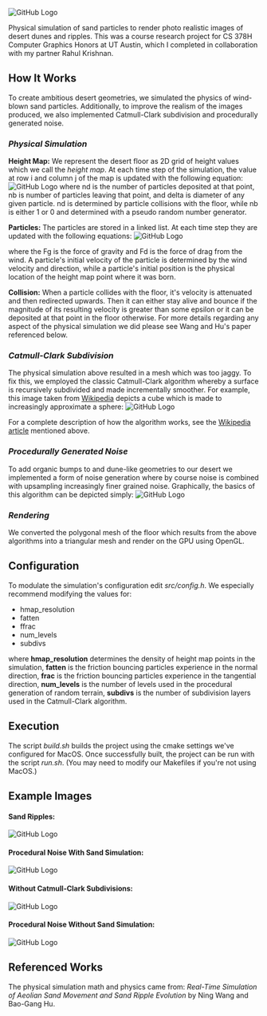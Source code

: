 
![GitHub Logo](/images/title.png)

Physical simulation of sand particles to render photo realistic images of desert dunes and ripples. This was a course research project for CS 378H Computer Graphics Honors at UT Austin, which I completed in collaboration with my partner Rahul Krishnan.

## How It Works
To create ambitious desert geometries, we simulated the physics of wind-blown sand particles. Additionally, to improve the realism of the images produced, we also implemented Catmull-Clark subdivision and procedurally generated noise.

### *Physical Simulation*
**Height Map:**
We represent the desert floor as 2D grid of height values which we call the *height map*.
At each time step of the simulation, the value at row i and column j of the map is updated with the following equation:
![GitHub Logo](/images/hmap.png)
where nd is the number of particles deposited at that point, nb is number of particles leaving that point, and delta is diameter of any given particle. 
nd is determined by particle collisions with the floor, while nb is either 1 or 0 and determined with a pseudo random number generator.

**Particles:**
The particles are stored in a linked list. At each time step they are updated with the following equations:
![GitHub Logo](/images/particle.png)

where the Fg is the force of gravity and Fd is the force of drag from the wind.
A particle's initial velocity of the particle is determined by the wind velocity and direction, while a particle's initial position is the physical location of the height map point where it was born.

**Collision:**
When a particle collides with the floor, it's velocity is attenuated and then redirected upwards.
Then it can either stay alive and bounce if the magnitude of its resulting velocity is greater than some epsilon or it can be deposited at that point in the floor otherwise.
For more details regarding any aspect of the physical simulation we did please see Wang and Hu's paper referenced below.

### *Catmull-Clark Subdivision*
The physical simulation above resulted in a mesh which was too jaggy. To fix this, we employed the classic Catmull-Clark algorithm whereby a surface is recursively subdivided and made incrementally smoother. For example, this image taken from [Wikipedia](https://en.wikipedia.org/wiki/Catmull%E2%80%93Clark_subdivision_surface) depicts a cube which is made to increasingly approximate a sphere:
![GitHub Logo](/images/cat-clark.png)

For a complete description of how the algorithm works, see the [Wikipedia article](https://en.wikipedia.org/wiki/Catmull%E2%80%93Clark_subdivision_surface) mentioned above.

### *Procedurally Generated Noise*
To add organic bumps to and dune-like geometries to our desert we implemented a form of noise generation where by course noise is combined with upsampling increasingly finer grained noise. Graphically, the basics of this algorithm can be depicted simply:
![GitHub Logo](/images/noise.png)

### *Rendering*
We converted the polygonal mesh of the floor which results from the above algorithms into a triangular mesh and render on the GPU using OpenGL.

## Configuration
To modulate the simulation's configuration edit *src/config.h*. We especially recommend modifying the values for:
* hmap_resolution
* fatten
* ffrac
* num_levels 
* subdivs

where **hmap_resolution** determines the density of height map points in the simulation, **fatten** is the friction bouncing particles experience in the normal direction, **frac** is the friction bouncing particles experience in the tangential direction, **num_levels** is the number of levels used in the procedural generation of random terrain, **subdivs** is the number of subdivision layers used in the Catmull-Clark algorithm.

## Execution
The script *build.sh* builds the project using the cmake settings we've configured for MacOS. Once successfully built, the project can be run with the script *run.sh*.
(You may need to modify our Makefiles if you're not using MacOS.)

## Example Images
#### Sand Ripples:
![GitHub Logo](/images/ripples.png)

#### Procedural Noise With Sand Simulation:
![GitHub Logo](/images/procedural.png)

#### Without Catmull-Clark Subdivisions:
![GitHub Logo](/images/edgy.png)

#### Procedural Noise Without Sand Simulation:
![GitHub Logo](/images/bumpy.png)

## Referenced Works
The physical simulation math and physics came from:
*Real-Time Simulation of Aeolian Sand Movement and Sand Ripple Evolution* by Ning Wang and Bao-Gang Hu.

